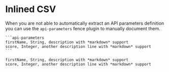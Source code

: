 # Inlined CSV

When you are not able to automatically extract an API parameters definition you can use
the `api-parameters` fence plugin to manually document them.  

    ```api-parameters
    firstName, String, description with *markdown* support
    score, Integer, another description line with *markdown* support
    ```

```api-parameters
firstName, String, description with *markdown* support
score, Integer, another description line with *markdown* support
```